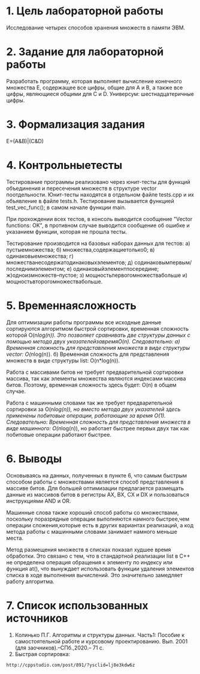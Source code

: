 # 1. Цель лабораторной работы
Исследование четырех способов хранения множеств в памяти ЭВМ.
# 2. Задание для лабораторной работы
Разработать программу, которая выполняет вычисление конечного множества Е, содержащее все цифры, общие для A и B, а также все цифры, являющиеся общими для C и D. Универсум: шестнадцатеричные цифры.
# 3. Формализация задания
E=(A&B)|(C&D)
# 4. Контрольныетесты
Тестирование программы реализовано через юнит-тесты для функций объединения и пересечения множеств в структуре vector поотдельности. Юнит-тесты находятся в отдельном файле tests.cpp и их объявление в файле tests.h. 
Тестирование вызывается функцией test_vec_func(); в самом начале функции main.

При прохождении всех тестов, в консоль выводится сообщение "Vector functions: OK", в противном случае выводится сообщение об ошибке и указанием функции, которая не прошла тесты.

Тестирование производится на базовых наборах данных для тестов:
а) пустыемножества;
б) множества,содержащиетолько0;
в) одинаковыемножества;
г) множестванесодержатодинаковыхэлементов;
д) содинаковымпервым/последнимэлементом;
е) одинаковыйэлементпосередине;
ж)одноизмножеств–пустое;
з) мощностьпервогомножествабольше
и) мощностьвторогомножествабольше.
# 5. Временнаясложность
Для оптимизации работы программы все исходные данные сортируются алгоритмом быстрой сортировки, временная сложность которой O(n*log(n)). Это позволяет сравнивать две структуры данных с помощью метода двух указателейзавремяO(n).
Следовательно:
а) Временная сложность для представления множеств в виде структуры vector: O(n*log(n)).
б) Временная сложность для представления множеств в виде структуры list: O(n*log(n)).

Работа с массивами битов не требует предварительной сортировки массива, так как элементы множества являются индексами массива битов. Поэтому, временная сложность здесь будет: O(n) в общем случае.

Работа с машинными словами так же требует предварительной сортировки за O(n*log(n)), но вместо метода двух указателей здесь применены побитовые операции, работающие за время O(1).
Следовательно: Временная сложность для представления множеств в виде машинного: O(n*log(n)), но работает быстрее первых двух так как побитовые операции работают быстрее.
# 6. Выводы
Основываясь на данных, полученных в пункте 6, что самым быстрым способом работы с множествами является способ представления в массиве битов. Для большей оптимизации предлагается размещать данные из массивов битов в регистры AX, BX, CX и DX и пользоваться инструкциями AND и OR.

Машинные слова также хороший способ работы со множествами, поскольку поразрядные операции выполняются намного быстрее,чем операции сложения,которые есть в других вариантах реализаций, а код метода работы с машинными словами занимает намного меньше места.

Метод размещения множеств в списках показал худшее время обработки. Это связано с тем, что в стандартной реализации list в С++ не определена операция обращения к элементу по индексу или функция at(), что вынуждает использовать функции удаления элементов списка в ходе выполнения вычислений. Это значительно замедляет работу алгоритма.
# 7. Список использованных источников
1) Колинько П.Г. Алгоритмы и структуры данных. Часть1: Пособие к самостоятельной работе и курсовому проектированию. Вып. 2001 (для заочников).–СПб.,2020.– 71 с.
2) Быстрая сортировка:
```
http://cppstudio.com/post/891/?ysclid=lj8e3kdw6z
```
